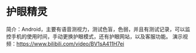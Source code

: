 # 护眼精灵
简介：Android，主要有语音测视力，测试色盲，色弱，并且有测试记录，可以监控手机的使用时间，手动更换护眼模式，还有护眼网站，以及客服功能。
演示视频：https://www.bilibili.com/video/BV1sA411H7ei
